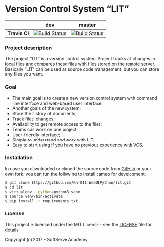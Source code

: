 # Version Control System “LIT”


| | **dev** | **master** |
|---|:---:|:---:|
|**Travis CI**         |[![Build Status](https://travis-ci.org/Kh-011-WebUIPython/lit.svg?branch=dev)](https://travis-ci.org/Kh-011-WebUIPython/lit)|[![Build Status](https://travis-ci.org/Kh-011-WebUIPython/lit.svg?branch=master)](https://travis-ci.org/Kh-011-WebUIPython/lit)|







### Project description
The project “LIT” is a version control system. Project tracks all changes in local files and compares these files with files stored on the remote server. Basically “LIT” can be used as source code management, but you can store any files you want.
 

### Goal
* The main goal is to create a new version control system with command line interface and web-based user interface.
* Another goals of the new system:
* Store the history of documents;
* Track files’ changes;
* Availability to get remote access to the files;
* Teams can work on one project;
* User-friendly interface;
* Simple to understand and work with LIT;
* Easy to start using if you have no previous experience with VCS.



### Installation
In case you downloaded or cloned the source code from [GitHub](https://github.com/Kh-011-WebUIPython/lit) or your own fork, you can run the following to install cameo for development:
```sh
$ git clone https://github.com/Kh-011-WebUIPython/lit.git
$ cd lit
$ virtualenv --python=python3 venv
$ source venv/bin/activate
$ pip install -r requirements.txt
```


### License

This project is licensed under the MIT License - see the [LICENSE](https://github.com/Kh-011-WebUIPython/lit/blob/master/LICENSE) file for details

Copyright (c) 2017 - SoftServe Academy
